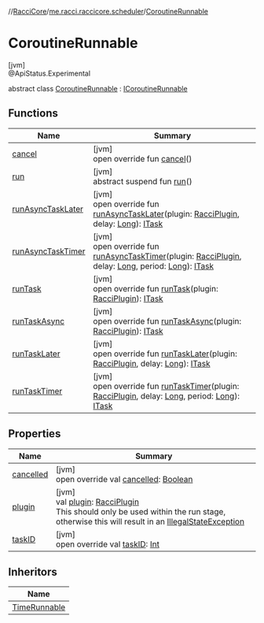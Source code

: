 //[RacciCore](../../../index.md)/[me.racci.raccicore.scheduler](../index.md)/[CoroutineRunnable](index.md)

# CoroutineRunnable

[jvm]\
@ApiStatus.Experimental

abstract class [CoroutineRunnable](index.md) : [ICoroutineRunnable](../-i-coroutine-runnable/index.md)

## Functions

| Name | Summary |
|---|---|
| [cancel](cancel.md) | [jvm]<br>open override fun [cancel](cancel.md)() |
| [run](../-i-coroutine-runnable/run.md) | [jvm]<br>abstract suspend fun [run](../-i-coroutine-runnable/run.md)() |
| [runAsyncTaskLater](run-async-task-later.md) | [jvm]<br>open override fun [runAsyncTaskLater](run-async-task-later.md)(plugin: [RacciPlugin](../../me.racci.raccicore/-racci-plugin/index.md), delay: [Long](https://kotlinlang.org/api/latest/jvm/stdlib/kotlin/-long/index.html)): [ITask](../-i-task/index.md) |
| [runAsyncTaskTimer](run-async-task-timer.md) | [jvm]<br>open override fun [runAsyncTaskTimer](run-async-task-timer.md)(plugin: [RacciPlugin](../../me.racci.raccicore/-racci-plugin/index.md), delay: [Long](https://kotlinlang.org/api/latest/jvm/stdlib/kotlin/-long/index.html), period: [Long](https://kotlinlang.org/api/latest/jvm/stdlib/kotlin/-long/index.html)): [ITask](../-i-task/index.md) |
| [runTask](run-task.md) | [jvm]<br>open override fun [runTask](run-task.md)(plugin: [RacciPlugin](../../me.racci.raccicore/-racci-plugin/index.md)): [ITask](../-i-task/index.md) |
| [runTaskAsync](run-task-async.md) | [jvm]<br>open override fun [runTaskAsync](run-task-async.md)(plugin: [RacciPlugin](../../me.racci.raccicore/-racci-plugin/index.md)): [ITask](../-i-task/index.md) |
| [runTaskLater](run-task-later.md) | [jvm]<br>open override fun [runTaskLater](run-task-later.md)(plugin: [RacciPlugin](../../me.racci.raccicore/-racci-plugin/index.md), delay: [Long](https://kotlinlang.org/api/latest/jvm/stdlib/kotlin/-long/index.html)): [ITask](../-i-task/index.md) |
| [runTaskTimer](run-task-timer.md) | [jvm]<br>open override fun [runTaskTimer](run-task-timer.md)(plugin: [RacciPlugin](../../me.racci.raccicore/-racci-plugin/index.md), delay: [Long](https://kotlinlang.org/api/latest/jvm/stdlib/kotlin/-long/index.html), period: [Long](https://kotlinlang.org/api/latest/jvm/stdlib/kotlin/-long/index.html)): [ITask](../-i-task/index.md) |

## Properties

| Name | Summary |
|---|---|
| [cancelled](cancelled.md) | [jvm]<br>open override val [cancelled](cancelled.md): [Boolean](https://kotlinlang.org/api/latest/jvm/stdlib/kotlin/-boolean/index.html) |
| [plugin](plugin.md) | [jvm]<br>val [plugin](plugin.md): [RacciPlugin](../../me.racci.raccicore/-racci-plugin/index.md)<br>This should only be used within the run stage, otherwise this will result in an [IllegalStateException](https://kotlinlang.org/api/latest/jvm/stdlib/kotlin/-illegal-state-exception/index.html) |
| [taskID](task-i-d.md) | [jvm]<br>open override val [taskID](task-i-d.md): [Int](https://kotlinlang.org/api/latest/jvm/stdlib/kotlin/-int/index.html) |

## Inheritors

| Name |
|---|
| [TimeRunnable](../../me.racci.raccicore.runnables/-time-runnable/index.md) |
